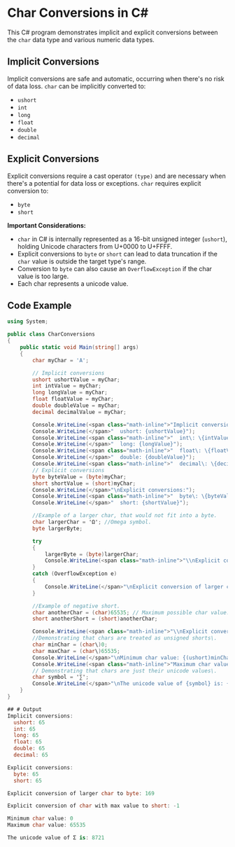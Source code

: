 # Char Conversions in C#

This C# program demonstrates implicit and explicit conversions between the `char` data type and various numeric data types.

## Implicit Conversions

Implicit conversions are safe and automatic, occurring when there's no risk of data loss. `char` can be implicitly converted to:

* `ushort`
* `int`
* `long`
* `float`
* `double`
* `decimal`

## Explicit Conversions

Explicit conversions require a cast operator `(type)` and are necessary when there's a potential for data loss or exceptions. `char` requires explicit conversion to:

* `byte`
* `short`

**Important Considerations:**

* `char` in C# is internally represented as a 16-bit unsigned integer (`ushort`), holding Unicode characters from U+0000 to U+FFFF.
* Explicit conversions to `byte` or `short` can lead to data truncation if the `char` value is outside the target type's range.
* Conversion to `byte` can also cause an `OverflowException` if the char value is too large.
* Each char represents a unicode value.

## Code Example

```csharp
using System;

public class CharConversions
{
    public static void Main(string[] args)
    {
        char myChar = 'A';

        // Implicit conversions
        ushort ushortValue = myChar;
        int intValue = myChar;
        long longValue = myChar;
        float floatValue = myChar;
        double doubleValue = myChar;
        decimal decimalValue = myChar;

        Console.WriteLine(<span class="math-inline">"Implicit conversions\:"\);
        Console.WriteLine(</span>"  ushort: {ushortValue}");
        Console.WriteLine(<span class="math-inline">"  int\: \{intValue\}"\);
        Console.WriteLine(</span>"  long: {longValue}");
        Console.WriteLine(<span class="math-inline">"  float\: \{floatValue\}"\);
        Console.WriteLine(</span>"  double: {doubleValue}");
        Console.WriteLine(<span class="math-inline">"  decimal\: \{decimalValue\}"\);
        // Explicit conversions
        byte byteValue = (byte)myChar;
        short shortValue = (short)myChar;
        Console.WriteLine(</span>"\nExplicit conversions:");
        Console.WriteLine(<span class="math-inline">"  byte\: \{byteValue\}"\);
        Console.WriteLine(</span>"  short: {shortValue}");

        //Example of a larger char, that would not fit into a byte.
        char largerChar = 'Ω'; //Omega symbol.
        byte largerByte;

        try
        {
            largerByte = (byte)largerChar;
            Console.WriteLine(<span class="math-inline">"\\nExplicit conversion of larger char to byte\: \{largerByte\}"\);
        }
        catch (OverflowException e)
        {
            Console.WriteLine(</span>"\nExplicit conversion of larger char to byte caused an OverflowException: {e.Message}");
        }

        //Example of negative short.
        char anotherChar = (char)65535; // Maximum possible char value.
        short anotherShort = (short)anotherChar;

        Console.WriteLine(<span class="math-inline">"\\nExplicit conversion of char with max value to short\: \{anotherShort\}"\);
        //Demonstrating that chars are treated as unsigned shorts\.
        char minChar = (char\)0;
        char maxChar = (char\)65535;
        Console.WriteLine(</span>"\nMinimum char value: {(ushort)minChar}");
        Console.WriteLine(<span class="math-inline">"Maximum char value\: \{\(ushort\)maxChar\}"\);
        // Demonstrating that chars are just their unicode values\.
        char symbol = '∑';
        Console.WriteLine(</span>"\nThe unicode value of {symbol} is: {(int)symbol}");
    }
}

## # Output
Implicit conversions:
  ushort: 65
  int: 65
  long: 65
  float: 65
  double: 65
  decimal: 65

Explicit conversions:
  byte: 65
  short: 65

Explicit conversion of larger char to byte: 169

Explicit conversion of char with max value to short: -1

Minimum char value: 0
Maximum char value: 65535

The unicode value of Σ is: 8721